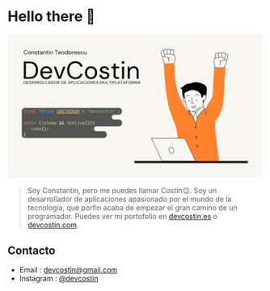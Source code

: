 # Hello there 👋
![alt text](https://github.com/DevCostin/DevCostin/blob/main/cabecera.jpg?raw=true)

>Soy Constantin, pero me puedes llamar Costin😉. Soy un desarrollador de aplicaciones apasionado por el mundo de la tecnología, que porfin acaba de empezar el gran camino de un programador. Puedes ver mi portofolio en [devcostin.es](http://www.devcostin.es/) o [devcostin.com](http://www.devcostin.com/).

## Contacto
* Email : [devcostin@gmail.com](mailto:devcostin@gmail.com)
* Instagram : [@devcostin](https://www.instagram.com/devcostin/)

